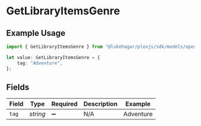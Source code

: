 # GetLibraryItemsGenre

## Example Usage

```typescript
import { GetLibraryItemsGenre } from "@lukehagar/plexjs/sdk/models/operations";

let value: GetLibraryItemsGenre = {
    tag: "Adventure",
};
```

## Fields

| Field              | Type               | Required           | Description        | Example            |
| ------------------ | ------------------ | ------------------ | ------------------ | ------------------ |
| `tag`              | *string*           | :heavy_minus_sign: | N/A                | Adventure          |